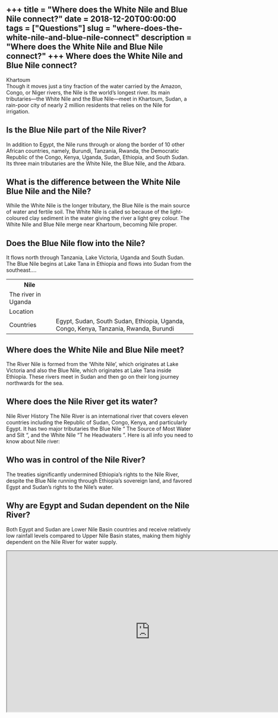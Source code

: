 +++
title = "Where does the White Nile and Blue Nile connect?"
date = 2018-12-20T00:00:00
tags = ["Questions"]
slug = "where-does-the-white-nile-and-blue-nile-connect"
description = "Where does the White Nile and Blue Nile connect?"
+++
Where does the White Nile and Blue Nile connect?
------------------------------------------------

Khartoum  
Though it moves just a tiny fraction of the water carried by the Amazon, Congo, or Niger rivers, the Nile is the world’s longest river. Its main tributaries—the White Nile and the Blue Nile—meet in Khartoum, Sudan, a rain-poor city of nearly 2 million residents that relies on the Nile for irrigation.

Is the Blue Nile part of the Nile River?
----------------------------------------

In addition to Egypt, the Nile runs through or along the border of 10 other African countries, namely, Burundi, Tanzania, Rwanda, the Democratic Republic of the Congo, Kenya, Uganda, Sudan, Ethiopia, and South Sudan. Its three main tributaries are the White Nile, the Blue Nile, and the Atbara.

What is the difference between the White Nile Blue Nile and the Nile?
---------------------------------------------------------------------

While the White Nile is the longer tributary, the Blue Nile is the main source of water and fertile soil. The White Nile is called so because of the light-coloured clay sediment in the water giving the river a light grey colour. The White Nile and Blue Nile merge near Khartoum, becoming Nile proper.

Does the Blue Nile flow into the Nile?
--------------------------------------

It flows north through Tanzania, Lake Victoria, Uganda and South Sudan. The Blue Nile begins at Lake Tana in Ethiopia and flows into Sudan from the southeast….

<table><tr><th>Nile</th></tr><tr><td>The river in Uganda</td></tr><tr><td>Location</td></tr><tr><td>Countries</td><td>Egypt, Sudan, South Sudan, Ethiopia, Uganda, Congo, Kenya, Tanzania, Rwanda, Burundi</td></tr></table>

Where does the White Nile and Blue Nile meet?
---------------------------------------------

The River Nile is formed from the ‘White Nile’, which originates at Lake Victoria and also the Blue Nile, which originates at Lake Tana inside Ethiopia. These rivers meet in Sudan and then go on their long journey northwards for the sea.

Where does the Nile River get its water?
----------------------------------------

Nile River History The Nile River is an international river that covers eleven countries including the Republic of Sudan, Congo, Kenya, and particularly Egypt. It has two major tributaries the Blue Nile “ The Source of Most Water and Silt “, and the White Nile “T he Headwaters ”. Here is all info you need to know about Nile river:

Who was in control of the Nile River?
-------------------------------------

The treaties significantly undermined Ethiopia’s rights to the Nile River, despite the Blue Nile running through Ethiopia’s sovereign land, and favored Egypt and Sudan’s rights to the Nile’s water.

Why are Egypt and Sudan dependent on the Nile River?
----------------------------------------------------

Both Egypt and Sudan are Lower Nile Basin countries and receive relatively low rainfall levels compared to Upper Nile Basin states, making them highly dependent on the Nile River for water supply.

<iframe allow="accelerometer; autoplay; clipboard-write; encrypted-media; gyroscope; picture-in-picture" allowfullscreen="" class="__youtube_prefs__  epyt-is-override  no-lazyload" data-no-lazy="1" data-origheight="433" data-origwidth="770" data-skipgform_ajax_framebjll="" height="433" id="_ytid_43696" loading="lazy" src="https://www.youtube.com/embed/Ia7c5nXiv5k?enablejsapi=1&autoplay=0&cc_load_policy=0&cc_lang_pref=&iv_load_policy=1&loop=0&modestbranding=0&rel=1&fs=1&playsinline=0&autohide=2&theme=dark&color=red&controls=1&" title="YouTube player" width="770"></iframe>